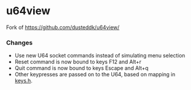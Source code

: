 # u64view

Fork of https://github.com/dusteddk/u64view/

### Changes

- Use new U64 socket commands instead of simulating menu selection
- Reset command is now bound to keys F12 and Alt+r
- Quit command is now bound to keys Escape and Alt+q
- Other keypresses are passed on to the U64, based on mapping in [keys.h](keys.h).
